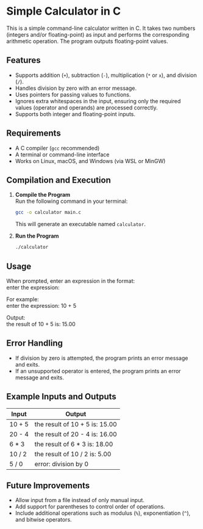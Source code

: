 # Simple Calculator in C

This is a simple command-line calculator written in C. It takes two numbers (integers and/or floating-point) as input and performs the corresponding arithmetic operation. The program outputs floating-point values.


## Features

- Supports addition (`+`), subtraction (`-`), multiplication (`*` or `x`), and division (`/`).
- Handles division by zero with an error message.
- Uses pointers for passing values to functions.
- Ignores extra whitespaces in the input, ensuring only the required values (operator and operands) are processed correctly.
- Supports both integer and floating-point inputs.


## Requirements

- A C compiler (`gcc` recommended)
- A terminal or command-line interface
- Works on Linux, macOS, and Windows (via WSL or MinGW)



## Compilation and Execution

1. **Compile the Program**  
   Run the following command in your terminal:  

   ```bash
   gcc -o calculator main.c
   ```

   This will generate an executable named `calculator`.

2. **Run the Program**  

   ```bash
   ./calculator
   ```

## Usage

When prompted, enter an expression in the format:  
enter the expression: <num1> <operator> <num2>  

For example:  
enter the expression: 10 + 5  

Output:  
the result of 10 + 5 is: 15.00  

## Error Handling

- If division by zero is attempted, the program prints an error message and exits.
- If an unsupported operator is entered, the program prints an error message and exits.


## Example Inputs and Outputs

| Input  | Output                            |
| ------ | --------------------------------- |
| 10 + 5 | the result of 10 + 5 is: 15.00    |
| 20 - 4 | the result of 20 - 4 is: 16.00    |
| 6 * 3  | the result of 6 * 3 is: 18.00     |
| 10 / 2 | the result of 10 / 2 is: 5.00     |
| 5 / 0  | error: division by 0              |



## Future Improvements

- Allow input from a file instead of only manual input.
- Add support for parentheses to control order of operations.
- Include additional operations such as modulus (`%`), exponentiation (`^`), and bitwise operators.
